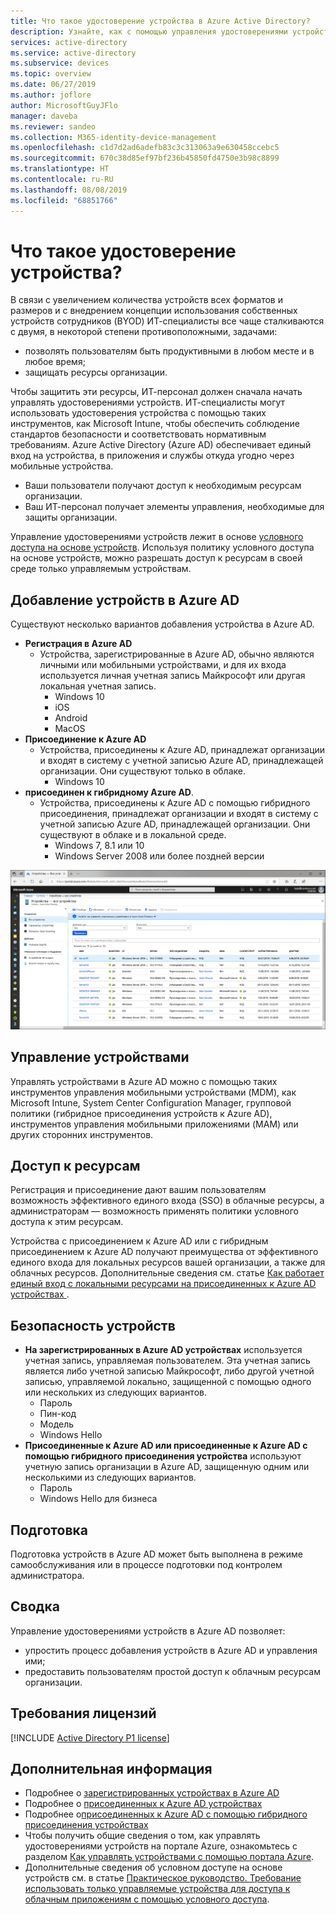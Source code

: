 ```yaml
---
title: Что такое удостоверение устройства в Azure Active Directory?
description: Узнайте, как с помощью управления удостоверениями устройств можно контролировать устройства, получающие доступ к ресурсам в вашей среде.
services: active-directory
ms.service: active-directory
ms.subservice: devices
ms.topic: overview
ms.date: 06/27/2019
ms.author: joflore
author: MicrosoftGuyJFlo
manager: daveba
ms.reviewer: sandeo
ms.collection: M365-identity-device-management
ms.openlocfilehash: c1d7d2ad6adefb83c3c313063a9e630458ccebc5
ms.sourcegitcommit: 670c38d85ef97bf236b45850fd4750e3b98c8899
ms.translationtype: HT
ms.contentlocale: ru-RU
ms.lasthandoff: 08/08/2019
ms.locfileid: "68851766"
---
```

# <a name="what-is-a-device-identity"></a>Что такое удостоверение устройства?

В связи с увеличением количества устройств всех форматов и размеров и с внедрением концепции использования собственных устройств сотрудников (BYOD) ИТ-специалисты все чаще сталкиваются с двумя, в некоторой степени противоположными, задачами:

- позволять пользователям быть продуктивными в любом месте и в любое время;
- защищать ресурсы организации.

Чтобы защитить эти ресурсы, ИТ-персонал должен сначала начать управлять удостоверениями устройств. ИТ-специалисты могут использовать удостоверения устройства с помощью таких инструментов, как Microsoft Intune, чтобы обеспечить соблюдение стандартов безопасности и соответствовать нормативным требованиям. Azure Active Directory (Azure AD) обеспечивает единый вход на устройства, в приложения и службы откуда угодно через мобильные устройства.

- Ваши пользователи получают доступ к необходимым ресурсам организации. 
- Ваш ИТ-персонал получает элементы управления, необходимые для защиты организации.

Управление удостоверениями устройств лежит в основе [условного доступа на основе устройств](../conditional-access/require-managed-devices.md). Используя политику условного доступа на основе устройств, можно разрешать доступ к ресурсам в своей среде только управляемым устройствам.

## <a name="getting-devices-in-azure-ad"></a>Добавление устройств в Azure AD

Существуют несколько вариантов добавления устройства в Azure AD.

- **Регистрация в Azure AD**
   - Устройства, зарегистрированные в Azure AD, обычно являются личными или мобильными устройствами, и для их входа используется личная учетная запись Майкрософт или другая локальная учетная запись.
      - Windows 10
      - iOS
      - Android
      - MacOS
- **Присоединение к Azure AD**
   - Устройства, присоединены к Azure AD, принадлежат организации и входят в систему с учетной записью Azure AD, принадлежащей организации. Они существуют только в облаке.
      - Windows 10 
- **присоединен к гибридному Azure AD**.
   - Устройства, присоединены к Azure AD с помощью гибридного присоединения, принадлежат организации и входят в систему с учетной записью Azure AD, принадлежащей организации. Они существуют в облаке и в локальной среде.
      - Windows 7, 8.1 или 10
      - Windows Server 2008 или более поздней версии

![Устройства, отображаемые в колонке Azure AD Devices](./media/overview/azure-ad-devices-all-devices-overview.png)

## <a name="device-management"></a>Управление устройствами

Управлять устройствами в Azure AD можно с помощью таких инструментов управления мобильными устройствами (MDM), как Microsoft Intune, System Center Configuration Manager, групповой политики (гибридное присоединения устройств к Azure AD), инструментов управления мобильными приложениями (MAM) или других сторонних инструментов.

## <a name="resource-access"></a>Доступ к ресурсам

Регистрация и присоединение дают вашим пользователям возможность эффективного единого входа (SSO) в облачные ресурсы, а администраторам — возможность применять политики условного доступа к этим ресурсам. 

Устройства с присоединением к Azure AD или с гибридным присоединением к Azure AD получают преимущества от эффективного единого входа для локальных ресурсов вашей организации, а также для облачных ресурсов. Дополнительные сведения см. статье [Как работает единый вход с локальными ресурсами на присоединенных к Azure AD устройствах ](azuread-join-sso.md).

## <a name="device-security"></a>Безопасность устройств

- **На зарегистрированных в Azure AD устройствах** используется учетная запись, управляемая пользователем. Эта учетная запись является либо учетной записью Майкрософт, либо другой учетной записью, управляемой локально, защищенной с помощью одного или нескольких из следующих вариантов.
   - Пароль
   - Пин-код
   - Модель
   - Windows Hello
- **Присоединенные к Azure AD или присоединенные к Azure AD с помощью гибридного присоединения устройства** используют учетную запись организации в Azure AD, защищенную одним или несколькими из следующих вариантов.
   - Пароль
   - Windows Hello для бизнеса

## <a name="provisioning"></a>Подготовка

Подготовка устройств в Azure AD может быть выполнена в режиме самообслуживания или в процессе подготовки под контролем администратора.

## <a name="summary"></a>Сводка

Управление удостоверениями устройств в Azure AD позволяет:

- упростить процесс добавления устройств в Azure AD и управления ими;
- предоставить пользователям простой доступ к облачным ресурсам организации.

## <a name="license-requirements"></a>Требования лицензий

[!INCLUDE [Active Directory P1 license](../../../includes/active-directory-p1-license.md)]

## <a name="next-steps"></a>Дополнительная информация

- Подробнее о [зарегистрированных устройствах в Azure AD](concept-azure-ad-register.md)
- Подробнее о [присоединенных к Azure AD устройствах](concept-azure-ad-join.md)
- Подробнее о[присоединенных к Azure AD с помощью гибридного присоединения устройствах](concept-azure-ad-join-hybrid.md)
- Чтобы получить общие сведения о том, как управлять удостоверениями устройств на портале Azure, ознакомьтесь с разделом [Как управлять устройствами с помощью портала Azure](device-management-azure-portal.md).
- Дополнительные сведения об условном доступе на основе устройств см. в статье [Практическое руководство. Требование использовать только управляемые устройства для доступа к облачным приложениям с помощью условного доступа](../conditional-access/require-managed-devices.md).
